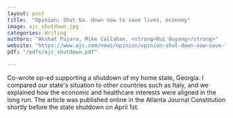 ```yaml
---
layout: post
title:  "Opinion: Shut Ga. down now to save lives, economy"
image: ajc_shutdown.jpg
categories: Writing 
authors: "Akshat Pujara, Mike Callahan, <strong>Rui Ouyang</strong>"
website: "https://www.ajc.com/news/opinion/opinion-shut-down-now-save-lives-economy/SnKDZg8MDXWiZfsegHAxHO"
pdf: "/pdfs/ajc_shutdown.pdf"

---
```


Co-wrote op-ed supporting a shutdown of my home state, Georgia. I compared our state's situation to other countries such as Italy, and we explained how the economic and healthcare interests were aligned in the long run. The article was published online in the Atlanta Journal Constitution shortly before the state shutdown on April 1st. 
